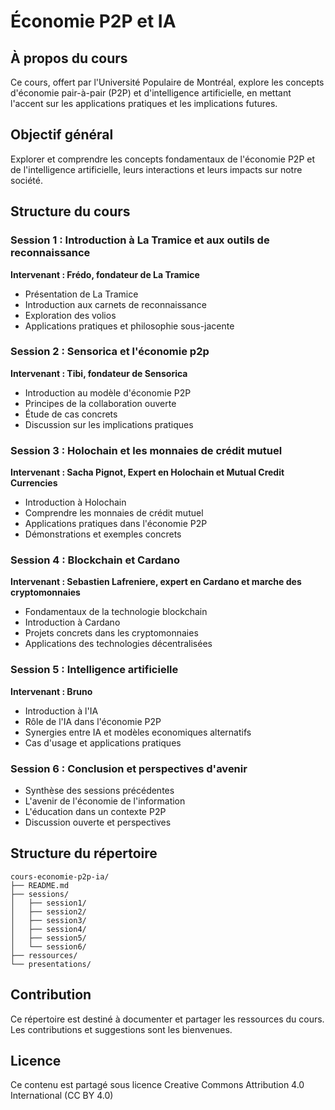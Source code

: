 # Économie P2P et IA

## À propos du cours
Ce cours, offert par l'Université Populaire de Montréal, explore les concepts d'économie pair-à-pair (P2P) et d'intelligence artificielle, en mettant l'accent sur les applications pratiques et les implications futures.

## Objectif général
Explorer et comprendre les concepts fondamentaux de l'économie P2P et de l'intelligence artificielle, leurs interactions et leurs impacts sur notre société.

## Structure du cours

### Session 1 : Introduction à La Tramice et aux outils de reconnaissance
**Intervenant : Frédo, fondateur de La Tramice**
- Présentation de La Tramice
- Introduction aux carnets de reconnaissance
- Exploration des volios
- Applications pratiques et philosophie sous-jacente

### Session 2 : Sensorica et l'économie p2p
**Intervenant : Tibi, fondateur de Sensorica**
- Introduction au modèle d'économie P2P
- Principes de la collaboration ouverte
- Étude de cas concrets
- Discussion sur les implications pratiques

### Session 3 : Holochain et les monnaies de crédit mutuel
**Intervenant : Sacha Pignot, Expert en Holochain et Mutual Credit Currencies**
- Introduction à Holochain
- Comprendre les monnaies de crédit mutuel
- Applications pratiques dans l'économie P2P
- Démonstrations et exemples concrets

### Session 4 : Blockchain et Cardano
**Intervenant : Sebastien Lafreniere, expert en Cardano et marche des cryptomonnaies**
- Fondamentaux de la technologie blockchain
- Introduction à Cardano
- Projets concrets dans les cryptomonnaies
- Applications des technologies décentralisées

### Session 5 : Intelligence artificielle
**Intervenant : Bruno**
- Introduction à l'IA
- Rôle de l'IA dans l'économie P2P
- Synergies entre IA et modèles economiques alternatifs
- Cas d'usage et applications pratiques

### Session 6 : Conclusion et perspectives d'avenir
- Synthèse des sessions précédentes
- L'avenir de l'économie de l'information
- L'éducation dans un contexte P2P
- Discussion ouverte et perspectives

## Structure du répertoire
```
cours-economie-p2p-ia/
├── README.md
├── sessions/
│   ├── session1/
│   ├── session2/
│   ├── session3/
│   ├── session4/
│   ├── session5/
│   └── session6/
├── ressources/
└── presentations/
```

## Contribution
Ce répertoire est destiné à documenter et partager les ressources du cours. Les contributions et suggestions sont les bienvenues.

## Licence
Ce contenu est partagé sous licence Creative Commons Attribution 4.0 International (CC BY 4.0)
